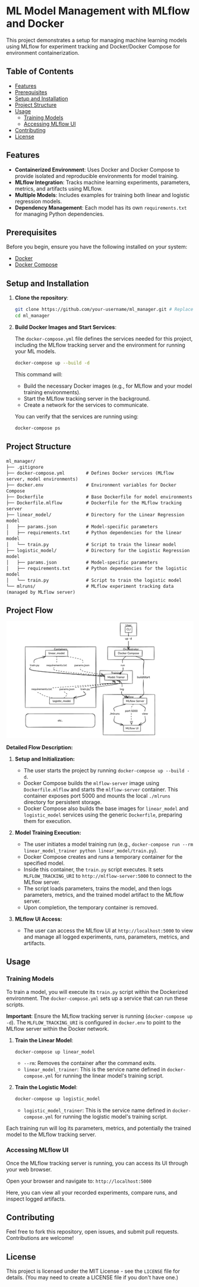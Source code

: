 # ML Model Management with MLflow and Docker

This project demonstrates a setup for managing machine learning models using MLflow for experiment tracking and Docker/Docker Compose for environment containerization.

## Table of Contents

- [Features](#features)
- [Prerequisites](#prerequisites)
- [Setup and Installation](#setup-and-installation)
- [Project Structure](#project-structure)
- [Usage](#usage)
  - [Training Models](#training-models)
  - [Accessing MLflow UI](#accessing-mlflow-ui)
- [Contributing](#contributing)
- [License](#license)

## Features

- **Containerized Environment**: Uses Docker and Docker Compose to provide isolated and reproducible environments for model training.
- **MLflow Integration**: Tracks machine learning experiments, parameters, metrics, and artifacts using MLflow.
- **Multiple Models**: Includes examples for training both linear and logistic regression models.
- **Dependency Management**: Each model has its own `requirements.txt` for managing Python dependencies.

## Prerequisites

Before you begin, ensure you have the following installed on your system:

- [Docker](https://docs.docker.com/get-docker/)
- [Docker Compose](https://docs.docker.com/compose/install/)

## Setup and Installation

1.  **Clone the repository**:

    ```bash
    git clone https://github.com/your-username/ml_manager.git # Replace with your actual repository URL
    cd ml_manager
    ```

2.  **Build Docker Images and Start Services**:

    The `docker-compose.yml` file defines the services needed for this project, including the MLflow tracking server and the environment for running your ML models.

    ```bash
    docker-compose up --build -d
    ```

    This command will:
    - Build the necessary Docker images (e.g., for MLflow and your model training environments).
    - Start the MLflow tracking server in the background.
    - Create a network for the services to communicate.

    You can verify that the services are running using:

    ```bash
    docker-compose ps
    ```

## Project Structure

```
ml_manager/
├── .gitignore
├── docker-compose.yml        # Defines Docker services (MLflow server, model environments)
├── docker.env                # Environment variables for Docker Compose
├── Dockerfile                # Base Dockerfile for model environments
├── Dockerfile.mlflow         # Dockerfile for the MLflow tracking server
├── linear_model/             # Directory for the Linear Regression model
│   ├── params.json           # Model-specific parameters
│   ├── requirements.txt      # Python dependencies for the linear model
│   └── train.py              # Script to train the linear model
├── logistic_model/           # Directory for the Logistic Regression model
│   ├── params.json           # Model-specific parameters
│   ├── requirements.txt      # Python dependencies for the logistic model
│   └── train.py              # Script to train the logistic model
└── mlruns/                   # MLflow experiment tracking data (managed by MLflow server)
```

## Project Flow

![Flow Diagram](flow_diagram.png)


**Detailed Flow Description:**

1.  **Setup and Initialization:**
    *   The user starts the project by running `docker-compose up --build -d`.
    *   Docker Compose builds the `mlflow-server` image using `Dockerfile.mlflow` and starts the `mlflow-server` container. This container exposes port 5000 and mounts the local `./mlruns` directory for persistent storage.
    *   Docker Compose also builds the base images for `linear_model` and `logistic_model` services using the generic `Dockerfile`, preparing them for execution.

2.  **Model Training Execution:**
    *   The user initiates a model training run (e.g., `docker-compose run --rm linear_model_trainer python linear_model/train.py`).
    *   Docker Compose creates and runs a temporary container for the specified model.
    *   Inside this container, the `train.py` script executes. It sets `MLFLOW_TRACKING_URI` to `http://mlflow-server:5000` to connect to the MLflow server.
    *   The script loads parameters, trains the model, and then logs parameters, metrics, and the trained model artifact to the MLflow server.
    *   Upon completion, the temporary container is removed.

3.  **MLflow UI Access:**
    *   The user can access the MLflow UI at `http://localhost:5000` to view and manage all logged experiments, runs, parameters, metrics, and artifacts.

## Usage

### Training Models

To train a model, you will execute its `train.py` script within the Dockerized environment. The `docker-compose.yml` sets up a service that can run these scripts.

**Important**: Ensure the MLflow tracking server is running (`docker-compose up -d`). The `MLFLOW_TRACKING_URI` is configured in `docker.env` to point to the MLflow server within the Docker network.

1.  **Train the Linear Model**:

    ```bash
    docker-compose up linear_model

    ```

    - `--rm`: Removes the container after the command exits.
    - `linear_model_trainer`: This is the service name defined in `docker-compose.yml` for running the linear model's training script.

2.  **Train the Logistic Model**:

    ```bash
    docker-compose up logistic_model
    ```

    - `logistic_model_trainer`: This is the service name defined in `docker-compose.yml` for running the logistic model's training script.

Each training run will log its parameters, metrics, and potentially the trained model to the MLflow tracking server.

### Accessing MLflow UI

Once the MLflow tracking server is running, you can access its UI through your web browser.

Open your browser and navigate to: `http://localhost:5000`

Here, you can view all your recorded experiments, compare runs, and inspect logged artifacts.

## Contributing

Feel free to fork this repository, open issues, and submit pull requests. Contributions are welcome!

## License

This project is licensed under the MIT License - see the `LICENSE` file for details. (You may need to create a LICENSE file if you don't have one.)
